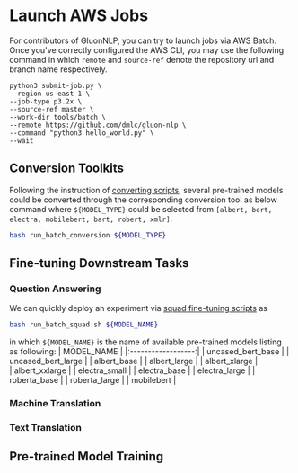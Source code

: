 # Launch AWS Jobs
For contributors of GluonNLP, you can try to launch jobs via AWS Batch.
Once you've correctly configured the AWS CLI, you may use the following command in which `remote` and `source-ref` denote the repository url and branch name respectively.

```
python3 submit-job.py \
--region us-east-1 \
--job-type p3.2x \
--source-ref master \
--work-dir tools/batch \
--remote https://github.com/dmlc/gluon-nlp \
--command "python3 hello_world.py" \
--wait
```

## Conversion Toolkits
Following the instruction of [converting scripts](../../scripts/conversion_toolkits), several pre-trained models could be converted through the corresponding conversion tool as below command where `${MODEL_TYPE}` could be selected from `[albert, bert, electra, mobilebert, bart, robert, xmlr]`.
```bash
bash run_batch_conversion ${MODEL_TYPE}
```
## Fine-tuning Downstream Tasks

### Question Answering
We can quickly deploy an experiment via [squad fine-tuning scripts](../../scripts/question_answering#squad) as

```bash
bash run_batch_squad.sh ${MODEL_NAME}
```

in which `${MODEL_NAME}` is the name of available pre-trained models listing as following:
|    MODEL_NAME      |
|:------------------:|
| uncased_bert_base  |
| uncased_bert_large |
| albert_base        |
| albert_large       |
| albert_xlarge      |  
| albert_xxlarge     |
| electra_small      |
| electra_base       |
| electra_large      |
| roberta_base       |
| roberta_large      |
| mobilebert         |

### Machine Translation

### Text Translation

## Pre-trained Model Training
